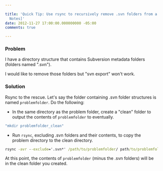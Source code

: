 ```yaml
---
 
title: 'Quick Tip: Use rsync to recursively remove .svn folders from a directory [Field
  Notes]'
date: 2012-11-27 17:00:00.000000000 -05:00
comments: true

---
```

### Problem

I have a directory structure that contains Subversion metadata folders (folders named ".svn").

I would like to remove those folders but "svn export" won't work.

### Solution

Rsync to the rescue. Let's say the folder containing .svn folder structures is named `problemfolder`. Do the following:

* In the same directory as the problem folder, create a "clean" folder to output the contents of `problemfolder` to eventually.

```cmd
"mkdir problemfolder_clean"
```

* Run `rsync`, excluding .svn folders and their contents, to copy the problem directory to the clean directory.

```cmd
rsync -avr --exclude='.svn*' /path/to/problemfolder/ path/to/problemfolder_clean
```

At this point, the contents of `problemfolder` (minus the .svn folders) will be in the clean folder you created.
